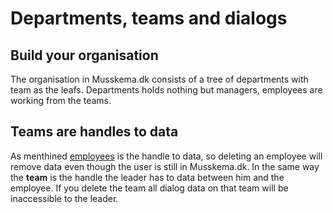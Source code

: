 # Departments, teams and dialogs

## Build your organisation

The organisation in Musskema.dk consists of a tree of departments with team as the leafs. Departments holds nothing but managers, employees are working from the teams.

## Teams are handles to data

As menthined [employees](#users-and-employees) is the handle to data, so deleting an employee will remove data even though the user is still in Musskema.dk. In the same way the **team** is the handle the leader has to data between him and the employee. If you delete the team all dialog data on that team will be inaccessible to the leader.